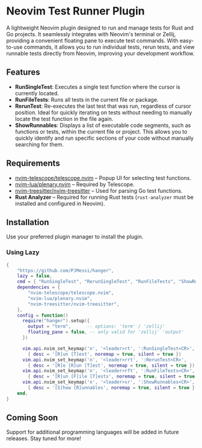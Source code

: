 # Neovim Test Runner Plugin

A lightweight Neovim plugin designed to run and manage tests for Rust and Go projects. It seamlessly integrates with Neovim's terminal or Zellij, providing a convenient floating pane to execute test commands. With easy-to-use commands, it allows you to run individual tests, rerun tests, and view runnable tests directly from Neovim, improving your development workflow.

## Features

- **RunSingleTest**: Executes a single test function where the cursor is currently located.
- **RunFileTests**: Runs all tests in the current file or package.
- **RerunTest**: Re-executes the last test that was run, regardless of cursor position. Ideal for quickly iterating on tests without needing to manually locate the test function in the file again.
- **ShowRunnables**: Displays a list of executable code segments, such as functions or tests, within the current file or project. This allows you to quickly identify and run specific sections of your code without manually searching for them.

## Requirements
- [nvim-telescope/telescope.nvim](https://github.com/nvim-telescope/telescope.nvim) – Popup UI for selecting test functions.
- [nvim-lua/plenary.nvim](https://github.com/nvim-lua/plenary.nvim) – Required by Telescope.
- [nvim-treesitter/nvim-treesitter](https://github.com/nvim-treesitter/nvim-treesitter) – Used for parsing Go test functions.
- **Rust Analyzer** – Required for running Rust tests (`rust-analyzer` must be installed and configured in Neovim).

## Installation

Use your preferred plugin manager to install the plugin.

### Using Lazy
```lua
{
    "https://github.com/PJMessi/hanger",
    lazy = false,
    cmd = { "RunSingleTest", "RerunSingleTest", "RunFileTests", "ShowRunnables" },
    dependencies = {
        "nvim-telescope/telescope.nvim",
        "nvim-lua/plenary.nvim",
        "nvim-treesitter/nvim-treesitter",
    },
    config = function()
      require("hanger").setup({
        output = "term",      -- options: 'term' / 'zellij'
        floating_pane = false, -- only valid for 'zellij' 'output'
      })

      vim.api.nvim_set_keymap('n', '<leader>rt', ':RunSingleTest<CR>',
        { desc = '[R]un [T]est', noremap = true, silent = true })
      vim.api.nvim_set_keymap('n', '<leader>rrt', ':RerunTest<CR>',
        { desc = '[R]e [R]un [T]est', noremap = true, silent = true })
      vim.api.nvim_set_keymap('n', '<leader>rft', ':RunFileTests<CR>',
        { desc = '[R]un [F]ile [T]ests', noremap = true, silent = true })
      vim.api.nvim_set_keymap('n', '<leader>sr', ':ShowRunnables<CR>',
        { desc = '[S]how [R]unnables', noremap = true, silent = true })
    end,
}
```

## Coming Soon
Support for additional programming languages will be added in future releases. Stay tuned for more!

